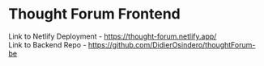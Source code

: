 # Thought Forum Frontend
Link to Netlify Deployment - https://thought-forum.netlify.app/  
Link to Backend Repo - https://github.com/DidierOsindero/thoughtForum-be
